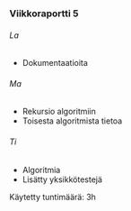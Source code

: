 ### Viikkoraportti 5

###### La
- Dokumentaatioita

###### Ma
- Rekursio algoritmiin
- Toisesta algoritmista tietoa

###### Ti
- Algoritmia
- Lisätty yksikkötestejä


Käytetty tuntimäärä: 3h